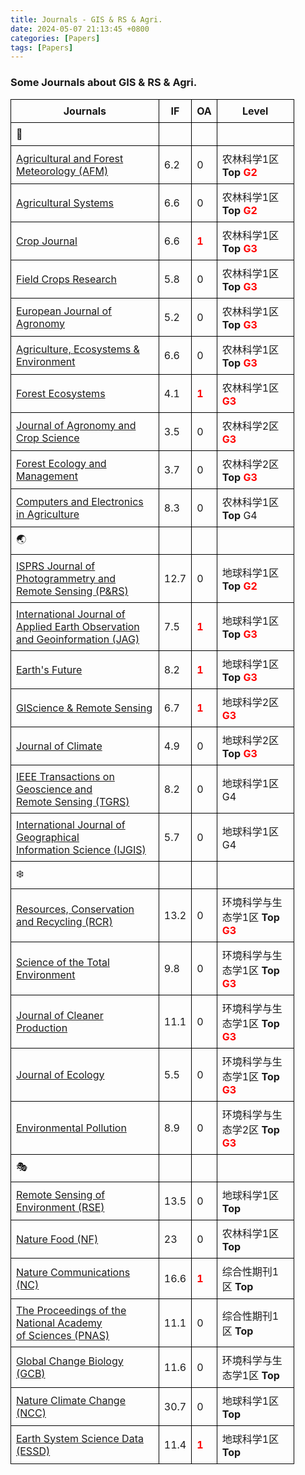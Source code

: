 ```yaml
---
title: Journals - GIS & RS & Agri.
date: 2024-05-07 21:13:45 +0800
categories: [Papers]
tags: [Papers]
---
```


<style>
table {
    width: 90%;
    border-collapse: collapse;
}

table td, table th {
    border: 1px solid black;
    padding: 8px;
    word-wrap: break-word; /* 控制文字换行 */
}
table span{
    color: red;
    font-weight: bold;
}
</style>

### Some Journals about GIS & RS & Agri.


| Journals | IF | OA | Level |
| -------- | ------- | ------- | ------- |
| 🌱 |  | | |
| [Agricultural and Forest Meteorology (AFM)](https://www.sciencedirect.com/journal/agricultural-and-forest-meteorology) | 6.2 | 0 | 农林科学1区 **Top**  <span>G2</span>  |
| [Agricultural Systems](https://www.sciencedirect.com/journal/agricultural-systems) | 6.6 | 0 | 农林科学1区 **Top**  <span>G2</span>  |
| [Crop Journal](https://www.sciencedirect.com/journal/the-crop-journal) | 6.6 | <span>1</span> | 农林科学1区 **Top** <span>G3</span>  |
| [Field Crops Research](https://www.sciencedirect.com/journal/field-crops-research) | 5.8 | 0 | 农林科学1区 **Top**  <span>G3</span> |
| [European Journal of Agronomy](https://www.sciencedirect.com/journal/european-journal-of-agronomy) | 5.2 | 0 | 农林科学1区 **Top** <span>G3</span>  |
| [Agriculture, Ecosystems & Environment](https://www.sciencedirect.com/journal/agriculture-ecosystems-and-environment) | 6.6 | 0 | 农林科学1区 **Top** <span>G3</span> |
| [Forest Ecosystems](https://www.sciencedirect.com/journal/forest-ecosystems) | 4.1 | <span>1</span> | 农林科学1区 <span>G3</span>  |
| [Journal of Agronomy and Crop Science](https://onlinelibrary.wiley.com/journal/1439037X) | 3.5 | 0 | 农林科学2区 <span>G3</span>  |
| [Forest Ecology and Management](https://www.sciencedirect.com/journal/forest-ecology-and-management) | 3.7 | 0 | 农林科学2区 **Top** <span>G3</span>  |
| [Computers and Electronics in Agriculture](https://www.sciencedirect.com/journal/computers-and-electronics-in-agriculture) | 8.3 | 0 | 农林科学1区 **Top** G4 |
| 🌏 |   |  | |
| [ISPRS Journal of Photogrammetry and <br> Remote Sensing (P&RS)](https://www.sciencedirect.com/journal/isprs-journal-of-photogrammetry-and-remote-sensing) | 12.7 | 0 | 地球科学1区 **Top** <span>G2</span>  |
| [International Journal of Applied Earth Observation <br> and Geoinformation (JAG)](https://www.sciencedirect.com/journal/international-journal-of-applied-earth-observation-and-geoinformation) | 7.5 | <span>1</span> | 地球科学1区 **Top** <span>G3</span> |
| [Earth's Future](https://agupubs.onlinelibrary.wiley.com/journal/23284277) | 8.2 | <span>1</span> | 地球科学1区 **Top**  <span>G3</span>  |
| [GIScience & Remote Sensing](https://www.tandfonline.com/journals/tgrs20) | 6.7 | <span>1</span> | 地球科学2区  <span>G3</span> |
| [Journal of Climate](https://www.ametsoc.org/index.cfm/ams/publications/journals/journal-of-climate/) | 4.9 | 0 | 地球科学2区 **Top**  <span>G3</span>  |
| [IEEE Transactions on Geoscience and <br> Remote Sensing (TGRS)](https://ieeexplore.ieee.org/xpl/RecentIssue.jsp?punumber=36) | 8.2 | 0 | 地球科学1区 G4 |
| [International Journal of Geographical <br> Information Science (IJGIS)](https://www.tandfonline.com/journals/tgis20) | 5.7 | 0 | 地球科学1区 G4 |
| ❄️ |   |  | |
| [Resources, Conservation and Recycling (RCR)](https://www.sciencedirect.com/journal/resources-conservation-and-recycling) | 13.2 | 0 | 环境科学与生态学1区 **Top** <span>G3</span> |
| [Science of the Total Environment](https://www.sciencedirect.com/journal/science-of-the-total-environment) | 9.8 | 0 | 环境科学与生态学1区 **Top**  <span>G3</span>  |
| [Journal of Cleaner Production](https://www.sciencedirect.com/journal/journal-of-cleaner-production) | 11.1 | 0 | 环境科学与生态学1区  **Top**  <span>G3</span>  |
| [Journal of Ecology](https://besjournals.onlinelibrary.wiley.com/journal/13652745) | 5.5 | 0 | 环境科学与生态学1区 **Top**  <span>G3</span> |
| [Environmental Pollution](https://www.sciencedirect.com/journal/environmental-pollution) | 8.9 | 0 | 环境科学与生态学2区  **Top**  <span>G3</span>  |
| 🎭 |  | |  |
| [Remote Sensing of Environment (RSE)](https://www.sciencedirect.com/journal/remote-sensing-of-environment)  | 13.5 | 0 | 地球科学1区 **Top**  |
| [Nature Food (NF)](https://www.nature.com/natfood/) | 23 | 0 | 农林科学1区 **Top** |
| [Nature Communications (NC)](https://www.nature.com/ncomms/) | 16.6 | <span>1</span> | 综合性期刊1区 **Top**  |
| [The Proceedings of the National Academy <br> of Sciences (PNAS)](https://www.pnas.org/) | 11.1 | 0 | 综合性期刊1区 **Top**  |
| [Global Change Biology (GCB)](https://onlinelibrary.wiley.com/journal/13652486) | 11.6 | 0 | 环境科学与生态学1区 **Top**  |
| [Nature Climate Change (NCC)](https://www.nature.com/nclimate/) | 30.7 | 0 | 地球科学1区 **Top**  |
| [Earth System Science Data (ESSD)](https://www.earth-system-science-data.net/) | 11.4 | <span>1</span> | 地球科学1区 **Top**  |


